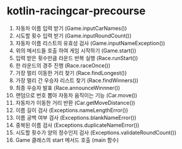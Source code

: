 # kotlin-racingcar-precourse

1. 자동차 이름 입력 받기 (Game.inputCarNames())
2. 시도할 횟수 입력 받기 (Game.inputRoundCount())
3. 자동차 이름 리스트의 유효성 검사 (Game.inputNameException())
4. 위의 메서드들 호출 하여 게임 시작하기 (Game.start())
5. 입력 받은 횟수만큼 라운드 반복 실행 (Race.runStart())
6. 한 라운드의 경주 진행 (Race.raceOnce())
7. 가장 멀리 이동한 거리 찾기 (Race.findLongest())
8. 가장 멀리 간 우승자 리스트 찾기 (Race.findWinners())
9. 최종 우승자 발표 (Race.announceWinnner())
10. 랜덤으로 번호 뽑아 자동차 움직이는 기능 (Car.move())
11. 자동차가 이동한 거리 반환 (Car.getMoveDistance())
12. 이름 길이 검사 (Exceptions.nameLengthError())
13. 이름 공백 여부 검사 (Exceptions.blankNameError())
14. 중복된 이름 검사 (Exceptions.duplicateNameError())
15. 시도할 횟수가 양의 정수인지 검사 (Exceptions.validateRoundCount())
16. Game 클래스의 start 메서드 호출 (main 함수)
